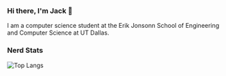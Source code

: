 ### Hi there, I'm Jack 👋
I am a computer science student at the Erik Jonsonn School of Engineering and Computer Science at UT Dallas.

### Nerd Stats
![Top Langs](https://github-readme-stats.vercel.app/api/top-langs/?username=JacksonHoggard&layout=compact&theme=dark)
